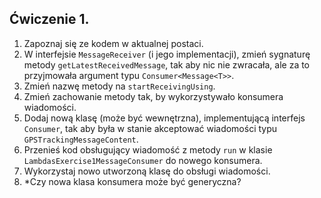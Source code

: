 ## Ćwiczenie 1.
1. Zapoznaj się ze kodem w aktualnej postaci.
2. W interfejsie `MessageReceiver` (i jego implementacji), zmień sygnaturę metody `getLatestReceivedMessage`,
tak aby nic nie zwracała, ale za to przyjmowała argument typu `Consumer<Message<T>>`.
3. Zmień nazwę metody na `startReceivingUsing`.
4. Zmień zachowanie metody tak, by wykorzystywało konsumera wiadomości.
5. Dodaj nową klasę (może być wewnętrzna), implementującą interfejs `Consumer`, 
tak aby była w stanie akceptować wiadomości typu `GPSTrackingMessageContent`.
6. Przenieś kod obsługujący wiadomość z metody `run` w klasie `LambdasExercise1MessageConsumer`
do nowego konsumera.
7. Wykorzystaj nowo utworzoną klasę do obsługi wiadomości.
8. *Czy nowa klasa konsumera może być generyczna?
